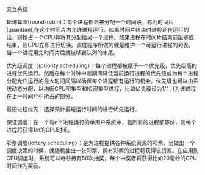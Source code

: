 交互系统

轮询算法(round-robin)：每个进程都会被分配一个时间段，称为时间片(quantum),在这个时间片内允许进程运行。如果时间片结束时进程还在运行的话，则抢占一个CPU并将其分配给另一个进程。如果进程在时间片结束前阻塞或结束，则CPU立即进行切换。调度程序所做的就是维护一个可运行进程的列表，当一个进程用完时间片后就被移到队列的末尾。

优先级调度（(priority scheduling）：每个进程都被赋予一个优先级，优先级高的进程优先运行。然后在每个时钟中断期间降低当前运行进程的优先级或为每个进程分配允许运行的最大时间间隔以确保每个进程都有运行的机会。优先级也可以由系统动态分配，以均衡CPU密集型和IO密集型进程，比如优先级设为1/f , f为该进程在上一时间片中所占的部分。

最短进程优先：选择预计最短运行时间的进行优先运行。

保证调度：在一个有n个进程运行的单用户系统中，若所有的进程都等价，则每个进程将获得1/n的CPU时间。

彩票调度(lottery scheduling）：是为进程提供各种系统资源的彩票。当做出一个调度决策的时候，就随机抽出一张彩票，拥有彩票的进程将获得该资源。在应用到CPU调度时，系统可以每秒持有50次抽奖，每个中奖者将获得比如20毫秒的CPU时间作为奖励。